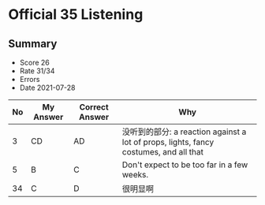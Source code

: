 # Official 35 Listening
## Summary
- Score 26
- Rate 31/34
- Errors
- Date 2021-07-28

| No | My Answer | Correct Answer | Why |
|----|-----------|----------------|-----|
| 3| CD|AD |没听到的部分: a reaction against a lot of props, lights, fancy costumes, and all that |
| 5| B|C |Don't expect to be too far in a few weeks. |
| 34| C| D|很明显啊 |

